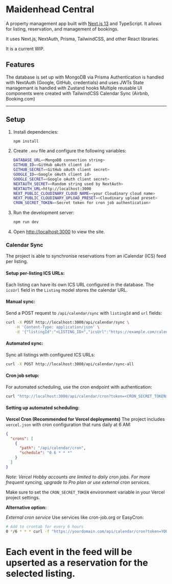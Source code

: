 # Maidenhead Central

A property management app built with [Next.js 13](https://nextjs.org) and TypeScript. It allows for listing, reservation, and management of bookings.

It uses Next.js, NextAuth, Prisma, TailwindCSS, and other React libraries.

It is a current WIP.
## Features

The database is set up with MongoDB via Prisma
Authentication is handled with NextAuth (Google, GitHub, credentials) and uses JWTs
State managemant is handled with Zustand hooks
Multiple reusable UI components were created with TailwindCSS
Calendar Sync (Airbnb, Booking.com)

---

## Setup
1. Install dependencies:
    ```bash
    npm install
    ```
2. Create `.env` file and configure the following variables:
    ```bash
    DATABASE_URL=<MongoDB connection string>
    GITHUB_ID=<GitHub oAuth client id>
    GITHUB_SECRET=<GitHub oAuth client secret>
    GOOGLE_ID=<Google oAuth client id>
    GOOGLE_SECRET=<Google oAuth client secret>
    NEXTAUTH_SECRET=<Random string used by NextAuth>
    NEXTAUTH_URL=http://localhost:3000
    NEXT_PUBLIC_CLOUDINARY_CLOUD_NAME=<your Cloudinary cloud name>
    NEXT_PUBLIC_CLOUDINARY_UPLOAD_PRESET=<Cloudinary upload preset>
    CRON_SECRET_TOKEN=<Secret token for cron job authentication>
    ```
3. Run the development server:
    ```bash
    npm run dev
    ```
4. Open [http://localhost:3000](http://localhost:3000) to view the site.
### Calendar Sync

The project is able to synchronise reservations from an iCalendar (ICS) feed per listing.

#### Setup per-listing ICS URLs:
Each listing can have its own ICS URL configured in the database. The `icsUrl` field in the `Listing` model stores the calendar URL.

#### Manual sync:
Send a POST request to `/api/calendar/sync` with `listingId` and `url` fields:

```bash
curl -X POST http://localhost:3000/api/calendar/sync \
    -H 'Content-Type: application/json' \
    -d '{"listingId":"<LISTING_ID>","icsUrl":"https://example.com/calendar.ics"}'
```

#### Automated sync:
Sync all listings with configured ICS URLs:

```bash
curl -X POST http://localhost:3000/api/calendar/sync-all
```

#### Cron job setup:
For automated scheduling, use the cron endpoint with authentication:

```bash
curl "http://localhost:3000/api/calendar/cron?token=<CRON_SECRET_TOKEN>"
```

#### Setting up automated scheduling:

**Vercel Cron (Recommended for Vercel deployments)**
The project includes `vercel.json` with cron configuration that runs daily at 6 AM:

```json
{
  "crons": [
    {
      "path": "/api/calendar/cron", 
      "schedule": "0 6 * * *"
    }
  ]
}
```

*Note: Vercel Hobby accounts are limited to daily cron jobs. For more frequent syncing, upgrade to Pro plan or use external cron services.*

Make sure to set the `CRON_SECRET_TOKEN` environment variable in your Vercel project settings.

**Alternative option:**

*External cron service*
Use services like cron-job.org or EasyCron:

```bash
# Add to crontab for every 6 hours
0 */6 * * * curl -f "https://yourdomain.com/api/calendar/cron?token=YOUR_SECRET_TOKEN"
```

Each event in the feed will be upserted as a reservation for the selected listing.
=======
